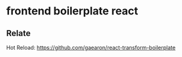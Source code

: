 # frontend boilerplate react

## Relate

Hot Reload: https://github.com/gaearon/react-transform-boilerplate
